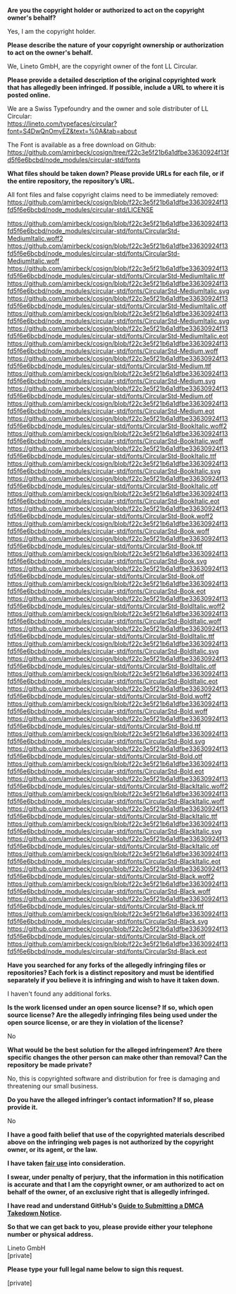 **Are you the copyright holder or authorized to act on the copyright owner's behalf?**  
  
Yes, I am the copyright holder.  
  
**Please describe the nature of your copyright ownership or authorization to act on the owner's behalf.**  
  
We, Lineto GmbH, are the copyright owner of the font LL Circular.  
  
**Please provide a detailed description of the original copyrighted work that has allegedly been infringed. If possible, include a URL to where it is posted online.**  
  
We are a Swiss Typefoundry and the owner and sole distributer of LL Circular:  
https://lineto.com/typefaces/circular?font=S4DwQnOmyEZ&text=%0A&tab=about  
  
The Font is available as a free download on Github: https://github.com/amirbeck/cosign/tree/f22c3e5f21b6a1dfbe33630924f13fd5f6e6bcbd/node_modules/circular-std/fonts  
  
**What files should be taken down? Please provide URLs for each file, or if the entire repository, the repository’s URL.**  
  
All font files and false copyright claims need to be immediately removed:  
https://github.com/amirbeck/cosign/blob/f22c3e5f21b6a1dfbe33630924f13fd5f6e6bcbd/node_modules/circular-std/LICENSE  
  
https://github.com/amirbeck/cosign/blob/f22c3e5f21b6a1dfbe33630924f13fd5f6e6bcbd/node_modules/circular-std/fonts/CircularStd-MediumItalic.woff2  
https://github.com/amirbeck/cosign/blob/f22c3e5f21b6a1dfbe33630924f13fd5f6e6bcbd/node_modules/circular-std/fonts/CircularStd-MediumItalic.woff  
https://github.com/amirbeck/cosign/blob/f22c3e5f21b6a1dfbe33630924f13fd5f6e6bcbd/node_modules/circular-std/fonts/CircularStd-MediumItalic.ttf  
https://github.com/amirbeck/cosign/blob/f22c3e5f21b6a1dfbe33630924f13fd5f6e6bcbd/node_modules/circular-std/fonts/CircularStd-MediumItalic.svg  
https://github.com/amirbeck/cosign/blob/f22c3e5f21b6a1dfbe33630924f13fd5f6e6bcbd/node_modules/circular-std/fonts/CircularStd-MediumItalic.otf  
https://github.com/amirbeck/cosign/blob/f22c3e5f21b6a1dfbe33630924f13fd5f6e6bcbd/node_modules/circular-std/fonts/CircularStd-MediumItalic.svg  
https://github.com/amirbeck/cosign/blob/f22c3e5f21b6a1dfbe33630924f13fd5f6e6bcbd/node_modules/circular-std/fonts/CircularStd-MediumItalic.eot  
https://github.com/amirbeck/cosign/blob/f22c3e5f21b6a1dfbe33630924f13fd5f6e6bcbd/node_modules/circular-std/fonts/CircularStd-Medium.woff  
https://github.com/amirbeck/cosign/blob/f22c3e5f21b6a1dfbe33630924f13fd5f6e6bcbd/node_modules/circular-std/fonts/CircularStd-Medium.ttf  
https://github.com/amirbeck/cosign/blob/f22c3e5f21b6a1dfbe33630924f13fd5f6e6bcbd/node_modules/circular-std/fonts/CircularStd-Medium.svg  
https://github.com/amirbeck/cosign/blob/f22c3e5f21b6a1dfbe33630924f13fd5f6e6bcbd/node_modules/circular-std/fonts/CircularStd-Medium.otf  
https://github.com/amirbeck/cosign/blob/f22c3e5f21b6a1dfbe33630924f13fd5f6e6bcbd/node_modules/circular-std/fonts/CircularStd-Medium.eot  
https://github.com/amirbeck/cosign/blob/f22c3e5f21b6a1dfbe33630924f13fd5f6e6bcbd/node_modules/circular-std/fonts/CircularStd-BookItalic.woff2  
https://github.com/amirbeck/cosign/blob/f22c3e5f21b6a1dfbe33630924f13fd5f6e6bcbd/node_modules/circular-std/fonts/CircularStd-BookItalic.woff  
https://github.com/amirbeck/cosign/blob/f22c3e5f21b6a1dfbe33630924f13fd5f6e6bcbd/node_modules/circular-std/fonts/CircularStd-BookItalic.ttf  
https://github.com/amirbeck/cosign/blob/f22c3e5f21b6a1dfbe33630924f13fd5f6e6bcbd/node_modules/circular-std/fonts/CircularStd-BookItalic.svg  
https://github.com/amirbeck/cosign/blob/f22c3e5f21b6a1dfbe33630924f13fd5f6e6bcbd/node_modules/circular-std/fonts/CircularStd-BookItalic.otf  
https://github.com/amirbeck/cosign/blob/f22c3e5f21b6a1dfbe33630924f13fd5f6e6bcbd/node_modules/circular-std/fonts/CircularStd-BookItalic.eot  
https://github.com/amirbeck/cosign/blob/f22c3e5f21b6a1dfbe33630924f13fd5f6e6bcbd/node_modules/circular-std/fonts/CircularStd-Book.woff2  
https://github.com/amirbeck/cosign/blob/f22c3e5f21b6a1dfbe33630924f13fd5f6e6bcbd/node_modules/circular-std/fonts/CircularStd-Book.woff  
https://github.com/amirbeck/cosign/blob/f22c3e5f21b6a1dfbe33630924f13fd5f6e6bcbd/node_modules/circular-std/fonts/CircularStd-Book.ttf  
https://github.com/amirbeck/cosign/blob/f22c3e5f21b6a1dfbe33630924f13fd5f6e6bcbd/node_modules/circular-std/fonts/CircularStd-Book.svg  
https://github.com/amirbeck/cosign/blob/f22c3e5f21b6a1dfbe33630924f13fd5f6e6bcbd/node_modules/circular-std/fonts/CircularStd-Book.otf  
https://github.com/amirbeck/cosign/blob/f22c3e5f21b6a1dfbe33630924f13fd5f6e6bcbd/node_modules/circular-std/fonts/CircularStd-Book.eot  
https://github.com/amirbeck/cosign/blob/f22c3e5f21b6a1dfbe33630924f13fd5f6e6bcbd/node_modules/circular-std/fonts/CircularStd-BoldItalic.woff2  
https://github.com/amirbeck/cosign/blob/f22c3e5f21b6a1dfbe33630924f13fd5f6e6bcbd/node_modules/circular-std/fonts/CircularStd-BoldItalic.woff  
https://github.com/amirbeck/cosign/blob/f22c3e5f21b6a1dfbe33630924f13fd5f6e6bcbd/node_modules/circular-std/fonts/CircularStd-BoldItalic.ttf  
https://github.com/amirbeck/cosign/blob/f22c3e5f21b6a1dfbe33630924f13fd5f6e6bcbd/node_modules/circular-std/fonts/CircularStd-BoldItalic.svg  
https://github.com/amirbeck/cosign/blob/f22c3e5f21b6a1dfbe33630924f13fd5f6e6bcbd/node_modules/circular-std/fonts/CircularStd-BoldItalic.otf  
https://github.com/amirbeck/cosign/blob/f22c3e5f21b6a1dfbe33630924f13fd5f6e6bcbd/node_modules/circular-std/fonts/CircularStd-BoldItalic.eot  
https://github.com/amirbeck/cosign/blob/f22c3e5f21b6a1dfbe33630924f13fd5f6e6bcbd/node_modules/circular-std/fonts/CircularStd-Bold.woff2  
https://github.com/amirbeck/cosign/blob/f22c3e5f21b6a1dfbe33630924f13fd5f6e6bcbd/node_modules/circular-std/fonts/CircularStd-Bold.woff  
https://github.com/amirbeck/cosign/blob/f22c3e5f21b6a1dfbe33630924f13fd5f6e6bcbd/node_modules/circular-std/fonts/CircularStd-Bold.ttf  
https://github.com/amirbeck/cosign/blob/f22c3e5f21b6a1dfbe33630924f13fd5f6e6bcbd/node_modules/circular-std/fonts/CircularStd-Bold.svg  
https://github.com/amirbeck/cosign/blob/f22c3e5f21b6a1dfbe33630924f13fd5f6e6bcbd/node_modules/circular-std/fonts/CircularStd-Bold.otf  
https://github.com/amirbeck/cosign/blob/f22c3e5f21b6a1dfbe33630924f13fd5f6e6bcbd/node_modules/circular-std/fonts/CircularStd-Bold.eot  
https://github.com/amirbeck/cosign/blob/f22c3e5f21b6a1dfbe33630924f13fd5f6e6bcbd/node_modules/circular-std/fonts/CircularStd-BlackItalic.woff2  
https://github.com/amirbeck/cosign/blob/f22c3e5f21b6a1dfbe33630924f13fd5f6e6bcbd/node_modules/circular-std/fonts/CircularStd-BlackItalic.woff  
https://github.com/amirbeck/cosign/blob/f22c3e5f21b6a1dfbe33630924f13fd5f6e6bcbd/node_modules/circular-std/fonts/CircularStd-BlackItalic.ttf  
https://github.com/amirbeck/cosign/blob/f22c3e5f21b6a1dfbe33630924f13fd5f6e6bcbd/node_modules/circular-std/fonts/CircularStd-BlackItalic.svg  
https://github.com/amirbeck/cosign/blob/f22c3e5f21b6a1dfbe33630924f13fd5f6e6bcbd/node_modules/circular-std/fonts/CircularStd-BlackItalic.otf  
https://github.com/amirbeck/cosign/blob/f22c3e5f21b6a1dfbe33630924f13fd5f6e6bcbd/node_modules/circular-std/fonts/CircularStd-BlackItalic.eot  
https://github.com/amirbeck/cosign/blob/f22c3e5f21b6a1dfbe33630924f13fd5f6e6bcbd/node_modules/circular-std/fonts/CircularStd-Black.woff2  
https://github.com/amirbeck/cosign/blob/f22c3e5f21b6a1dfbe33630924f13fd5f6e6bcbd/node_modules/circular-std/fonts/CircularStd-Black.woff  
https://github.com/amirbeck/cosign/blob/f22c3e5f21b6a1dfbe33630924f13fd5f6e6bcbd/node_modules/circular-std/fonts/CircularStd-Black.ttf  
https://github.com/amirbeck/cosign/blob/f22c3e5f21b6a1dfbe33630924f13fd5f6e6bcbd/node_modules/circular-std/fonts/CircularStd-Black.svg  
https://github.com/amirbeck/cosign/blob/f22c3e5f21b6a1dfbe33630924f13fd5f6e6bcbd/node_modules/circular-std/fonts/CircularStd-Black.otf  
https://github.com/amirbeck/cosign/blob/f22c3e5f21b6a1dfbe33630924f13fd5f6e6bcbd/node_modules/circular-std/fonts/CircularStd-Black.eot  
  
**Have you searched for any forks of the allegedly infringing files or repositories? Each fork is a distinct repository and must be identified separately if you believe it is infringing and wish to have it taken down.**  
  
I haven't found any additional forks.  
  
**Is the work licensed under an open source license? If so, which open source license? Are the allegedly infringing files being used under the open source license, or are they in violation of the license?**  
  
No  
  
**What would be the best solution for the alleged infringement? Are there specific changes the other person can make other than removal? Can the repository be made private?**  
  
No, this is copyrighted software and distribution for free is damaging and threatening our small business.  
  
**Do you have the alleged infringer’s contact information? If so, please provide it.**  
  
No  
  
**I have a good faith belief that use of the copyrighted materials described above on the infringing web pages is not authorized by the copyright owner, or its agent, or the law.**  
  
**I have taken <a href="https://www.lumendatabase.org/topics/22">fair use</a> into consideration.**  
  
**I swear, under penalty of perjury, that the information in this notification is accurate and that I am the copyright owner, or am authorized to act on behalf of the owner, of an exclusive right that is allegedly infringed.**  
  
**I have read and understand GitHub's <a href="https://help.github.com/articles/guide-to-submitting-a-dmca-takedown-notice/">Guide to Submitting a DMCA Takedown Notice</a>.**  
  
**So that we can get back to you, please provide either your telephone number or physical address.**  
  
Lineto GmbH  
[private]  
  
**Please type your full legal name below to sign this request.**  
  
[private]  
